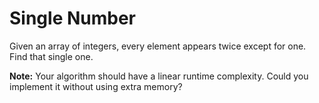 Single Number
=============
Given an array of integers, every element appears twice except for one. Find that single one.

**Note:**
Your algorithm should have a linear runtime complexity. Could you implement it without using extra memory?